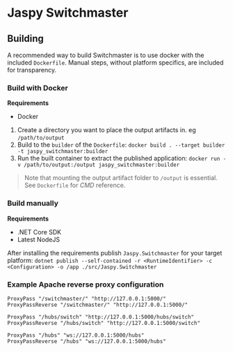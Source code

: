 
# Jaspy Switchmaster

## Building
A recommended way to build Switchmaster is to use docker with the included `Dockerfile`. Manual steps, without platform specifics, are included for transparency.

### Build with Docker

**Requirements**
* Docker

1. Create a directory you want to place the output artifacts in. eg `/path/to/output`
2. Build to the `builder` of the `Dockerfile`: `docker build . --target builder -t jaspy_switchmaster:builder`
3. Run the built container to extract the published application: `docker run -v /path/to/output:/output jaspy_switchmaster:builder`

> Note that mounting the output artifact folder to `/output` is essential. See `Dockerfile` for *CMD* reference.

### Build manually

**Requirements**
* .NET Core SDK
* Latest NodeJS

After installing the requirements publish `Jaspy.Switchmaster` for your target platform: `dotnet publish --self-contained -r <RuntimeIdentifier> -c <Configuration> -o /app ./src/Jaspy.Switchmaster`

### Example Apache reverse proxy configuration
```
ProxyPass "/switchmaster/" "http://127.0.0.1:5000/"
ProxyPassReverse "/switchmaster/" "http://127.0.0.1:5000/"

ProxyPass "/hubs/switch" "http://127.0.0.1:5000/hubs/switch"
ProxyPassReverse "/hubs/switch" "http://127.0.0.1:5000/switch"

ProxyPass "/hubs" "ws://127.0.0.1:5000/hubs"
ProxyPassReverse "/hubs" "ws://127.0.0.1:5000/hubs"
```
